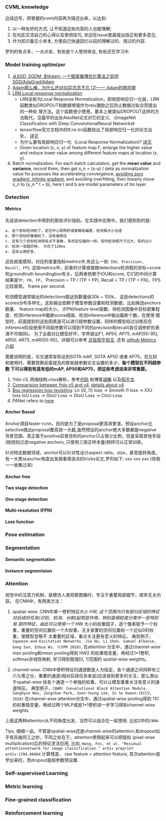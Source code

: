 ### CVML knowledge
边读边写，把掌握的cvml内容再次描述出来，以达到:
1. 以一种友好的方式, 让不知道这些内容的人也能理解;
2. 在社区交流自己的心得以及使用技巧, 欢迎在issue里面提出指正和更多意见;
3. 作为知识备忘小本本, 方便自己快速回忆以前的理解过的、用过的内容.

罗列的有点多，一点点垒，有些是个人使用体会, 有些还在学习中.

### Model training optimizer 
1. [从SGD, SGDM, 到Adam: 一个框架看懂优化算法之异同 SGD/AdaGrad/Adam](https://zhuanlan.zhihu.com/p/32230623)
2. [Adam那么棒，为什么还对SGD念念不忘 (2)—— Adam的两宗罪](https://zhuanlan.zhihu.com/p/32262540)
3. [LRN Local response normalization](https://blog.csdn.net/hduxiejun/article/details/70570086)
    * LRN全称为Local Response Normalization，即局部响应归一化层，LRN函数类似DROPOUT和数据增强作为relu激励之后防止数据过拟合而提出的一种处
    理方法。这个函数很少使用，基本上被类似DROPOUT这样的方法取代，见最早的出处AlexNet论文对它的定义, 《ImageNet Classification with Deep
     ConvolutionalNeural Networks》
    * tensorflow官方文档中的tf.nn.lrn函数给出了局部响应归一化的论文出处，
    [详见](http://papers.nips.cc/paper/4824-imagenet-classification-with-deep-convolutional-neural-networks) 
    * 为什么要有局部响应归一化（Local Response Normalization)? [详见](http://blog.csdn.net/hduxiejun/article/details/70570086)
    * Given location (c, x, y) of feature map F, enlarge the higher value and reduce lower value among different feature
    maps at location (x, y).
 4. Batch normalization. For each batch calculation, get the **mean value** and **variance**, record them, then get 
    x_n = (x-u) / deta as normalization value for purposes like accelerating convergence, [avoiding zero gradient, 
    infinite gradient](https://zhuanlan.zhihu.com/p/180568816), and avoiding overfitting, then linearly move x_n to 
    (x_n * t + b), here t and b are model parameters of bn layer.

### Detection

#### Metrics
先说说detection中用到的那些评价指标。在实践中应用中，我们感知到的是:
```
a. 这个目标检测到了，定位中心刚刚好或者略有偏差，检测框大小合适
b. 那个目标好像漏检了，没有被框住
c. 还有几个目标检测得有点不准确, 有的定位偏向一侧，有的检测框尺寸过大，有的过小
d. 检测一张图好快， 只花了120ms
e. 显存占用好多，
```
这些直接感知，对应的度量指标metrics中,有这么一些: `IOU, Precision, Recall, FPS`, 这些metrics中，前者的计算直接跟detections检测框的坐标+score
和groundtruth boundingbox有关，后两者依赖于IOU和score, 它们的中间计算结果是`TP, FN, FP`， Precision = TP / (TP + FP), 
Recall = TP / (TP + FN)。FPS比较直观， frame per second.

检测模型通常输出的detections能达到数量级30k ~ 100k， 这些detections的scores分布多样化，这些输出依赖于模型参数设置和检测数据，比如候选anchors数量、
feature map的大小， (FPN)feature level层数、待检测图像中目标密集程度、检测inference中截断score阈值、检测inference中输出截断个数。在使用
模型时，前面提到的这些因素是可以进行超参数设置，同样的模型经过训练后在inference阶段使用不同超参数可以得到不同的precision和recall(各位调参虾的表演不尽相同)。
为了全面对比模型好坏，学界提出F1, AP50, AP75, mAP[50-95], AR50. AR75, mAR[50-95]，详细可以参考
[这些知乎软文](https://zhuanlan.zhihu.com/p/107989173?from_voters_page=true), 还有
[github Metrics 介绍](https://github.com/rafaelpadilla/Object-Detection-Metrics)

需要说明的是，论文通常宣称达到SOTA mAP, SOTA AP50 或者 AP75，在比较和使用时，需要观察前面提及的那些超参数论文设置的多少，**每个模型在不同超参数
下可以得到有高有低的mAP, AP50和AP75，把这些考虑进来非常重要。**

1. Yolo v3, 网络结构+loss解析，参考[代码](https://github.com/DeNA/PyTorch_YOLOv3) 和博客[讲解](https://blog.csdn.net/wqwqqwqw1231/article/details/90667046)
   以及[知乎文](https://zhuanlan.zhihu.com/p/143747206).
2. [Comparision between Yolo v5 and v4](https://zhuanlan.zhihu.com/p/161083602), [details about v4](https://zhuanlan.zhihu.com/p/136172670) 
3. [Box regression loss revisiting](https://zhuanlan.zhihu.com/p/104236411): Ln (l2, l1) loss -> Smooth l1 loss -> IOU loss
   IoU Loss -> GIoU Loss -> DIoU Loss -> CIoU Loss
4. PANet refers to [here](https://zhuanlan.zhihu.com/p/63548148)

#### Anchor Based
Anchor源自faster-rcnn，目的是为了是proposal更高效更准，预设anchor比selective搞出proposal要高效一大截,虽然预设的anchor绝大多数都是negative
背景范围，真正属于positive前景目标的anchor只占很少比例，但是采取其他手段(按规则过滤negative anchors, 只使用三倍正样本量)照样可以正常训练。

针对特定数据领域，anchor可以针对性设计aspect ratio，size，甚至旋转角度。有一大票从anchor角度出发搞事情涨点的tricks论文,罗列如下:
xxx
xxx
xxx
(待我一一收集过来)

#### Anchor free

#### Two stage detection

#### One stage detection

#### Multi-resolution (FPN)

#### Loss function

### Pose estimation

### Segmentation

#### Semantic segmentation

#### Instance segmentaion

### Attention
视觉中的注意力机制，是模仿人类观察图像时，专注于重要局部细节，摈弃无关内容。
在CNN中，有两类方法：
1. spatial-wise. CNN中某一卷积特征大小 H*W, 这个范围内只有部分区域的特征对后续的任务(识别、检测、分割)起明显作用，特别是细粒度分类中一些特别局
部的特征，由此可以使用一个 H*W 大小的权重因子，逐个像素赋予一个权重，重要的空间位置给一个大权重，无关紧要的空间位置给一个近似0的权重，使模型忽略不
太重要的区域，重点关注更有意义的特征。
典型例子，`Squeeze-and-Excitation Networks. Jie Hu, Li Shen, Samuel Albanie, Gang Sun, Enhua Wu. (CVPR 2018)`, 在attention
分支中，通过channel-wise max pooling和mean pooling得到 H*W*2 的权重隐变量，再经过1*1卷积, softmax非线性映射, 学习得到取值[0, 1]范围的
spatial-wise weights。

2. channel-wise. CNN中卷积特征的通道数是人为指定，各个通道之间同样有三六九等之分，重要的通道(相对后续任务来说)应该收到更多的关注，那么类似于spatial-wise
给各个通道一个单独的权重，可以让模型着重关注有意义的通道特征。
典型例子，`CBAM: Convolutional Block Attention Module. Sanghyun Woo, Jongchan Park, Joon-Young Lee, In So Kweon.(ECCV, 2018)`
在channel-wise attention分支中，通过spatial-wise pooling得到 1*1*C 的权重隐变量，再经过两个MLP或是1*1卷积进一步学习得到channel-wise weights

上面这两种attention从不同角度出发，当然可以组合在一起使用. 比如2中的`CBMA`.

Tips, 细细一品，不管是spatial-wise还是channel-wise的attention,和dropout似乎有异曲同工之妙，不同之处在于，attention使用起来可以把赋权
(pixel-wise multiplication)后的特征灵活应用, 
比如, `Wang, Fei, et al. "Residual attentionnetwork for image classification." arXiv preprint arXiv:1704.06904` 计算残差，
raw feature + attention feature, 其次attention是学出来的，而dropout是超参数预设置.

### Self-supervised Learning

### Metric learning

### Fine-grained classification

### Reinforcement learning
